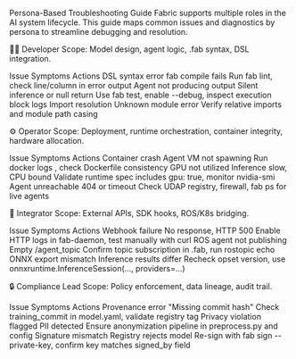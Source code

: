 Persona-Based Troubleshooting Guide
Fabric supports multiple roles in the AI system lifecycle. This guide maps common issues and diagnostics by persona to streamline debugging and resolution.

👨‍💻 Developer
Scope: Model design, agent logic, .fab syntax, DSL integration.

Issue	Symptoms	Actions
DSL syntax error	fab compile fails	Run fab lint, check line/column in error output
Agent not producing output	Silent inference or null return	Use fab test, enable --debug, inspect execution block logs
Import resolution	Unknown module error	Verify relative imports and module path casing

⚙️ Operator
Scope: Deployment, runtime orchestration, container integrity, hardware allocation.

Issue	Symptoms	Actions
Container crash	Agent VM not spawning	Run docker logs <container>, check Dockerfile consistency
GPU not utilized	Inference slow, CPU bound	Validate runtime spec includes gpu: true, monitor nvidia-smi
Agent unreachable	404 or timeout	Check UDAP registry, firewall, fab ps for live agents

🔌 Integrator
Scope: External APIs, SDK hooks, ROS/K8s bridging.

Issue	Symptoms	Actions
Webhook failure	No response, HTTP 500	Enable HTTP logs in fab-daemon, test manually with curl
ROS agent not publishing	Empty /agent_topic	Confirm topic subscription in .fab, run rostopic echo
ONNX export mismatch	Inference results differ	Recheck opset version, use onnxruntime.InferenceSession(..., providers=...)

🔒 Compliance Lead
Scope: Policy enforcement, data lineage, audit trail.

Issue	Symptoms	Actions
Provenance error	"Missing commit hash"	Check training_commit in model.yaml, validate registry tag
Privacy violation flagged	PII detected	Ensure anonymization pipeline in preprocess.py and config
Signature mismatch	Registry rejects model	Re-sign with fab sign --private-key, confirm key matches signed_by field

